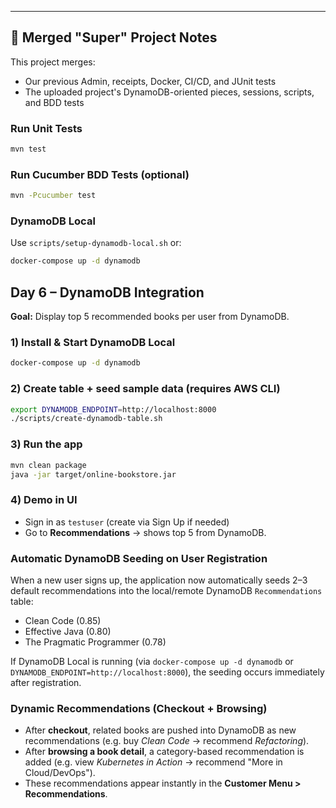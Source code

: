 

---

## 🧩 Merged "Super" Project Notes

This project merges:
- Our previous Admin, receipts, Docker, CI/CD, and JUnit tests
- The uploaded project's DynamoDB-oriented pieces, sessions, scripts, and BDD tests

### Run Unit Tests
```bash
mvn test
```

### Run Cucumber BDD Tests (optional)
```bash
mvn -Pcucumber test
```

### DynamoDB Local
Use `scripts/setup-dynamodb-local.sh` or:
```bash
docker-compose up -d dynamodb
```



## Day 6 – DynamoDB Integration

**Goal:** Display top 5 recommended books per user from DynamoDB.

### 1) Install & Start DynamoDB Local
```bash
docker-compose up -d dynamodb
```

### 2) Create table + seed sample data (requires AWS CLI)
```bash
export DYNAMODB_ENDPOINT=http://localhost:8000
./scripts/create-dynamodb-table.sh
```

### 3) Run the app
```bash
mvn clean package
java -jar target/online-bookstore.jar
```

### 4) Demo in UI
- Sign in as `testuser` (create via Sign Up if needed)
- Go to **Recommendations** → shows top 5 from DynamoDB.


### Automatic DynamoDB Seeding on User Registration
When a new user signs up, the application now automatically seeds 2–3 default recommendations into the local/remote DynamoDB `Recommendations` table:
- Clean Code (0.85)
- Effective Java (0.80)
- The Pragmatic Programmer (0.78)

If DynamoDB Local is running (via `docker-compose up -d dynamodb` or `DYNAMODB_ENDPOINT=http://localhost:8000`), the seeding occurs immediately after registration.


### Dynamic Recommendations (Checkout + Browsing)
- After **checkout**, related books are pushed into DynamoDB as new recommendations (e.g. buy *Clean Code* → recommend *Refactoring*).  
- After **browsing a book detail**, a category-based recommendation is added (e.g. view *Kubernetes in Action* → recommend "More in Cloud/DevOps").  
- These recommendations appear instantly in the **Customer Menu > Recommendations**.
